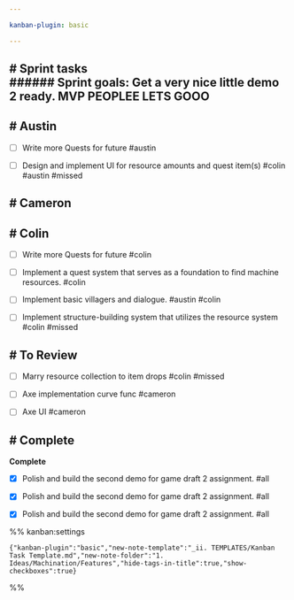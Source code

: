 ```yaml
---

kanban-plugin: basic

---
```


## # Sprint tasks<br>###### Sprint goals: Get a very nice little demo 2 ready. MVP PEOPLEE LETS GOOO



## # Austin

- [ ] Write more Quests for future #austin
- [ ] Design and implement UI for resource amounts and quest item(s) #colin #austin  #missed


## # Cameron



## # Colin

- [ ] Write more Quests for future #colin
- [ ] Implement a quest system that serves as a foundation to find machine resources. #colin
- [ ] Implement basic villagers and dialogue. #austin #colin
- [ ] Implement structure-building system that utilizes the resource system #colin #missed


## # To Review

- [ ] Marry resource collection to item drops #colin #missed
- [ ] Axe implementation curve func  #cameron
- [ ] Axe UI #cameron


## # Complete

**Complete**
- [x] Polish and build the second demo for game draft 2 assignment. #all
- [x] Polish and build the second demo for game draft 2 assignment. #all
- [x] Polish and build the second demo for game draft 2 assignment. #all




%% kanban:settings
```
{"kanban-plugin":"basic","new-note-template":"_ii. TEMPLATES/Kanban Task Template.md","new-note-folder":"1. Ideas/Machination/Features","hide-tags-in-title":true,"show-checkboxes":true}
```
%%